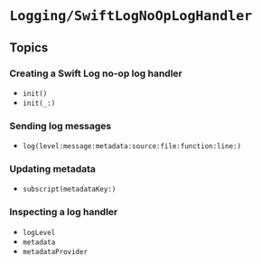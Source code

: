 # ``Logging/SwiftLogNoOpLogHandler``

## Topics

### Creating a Swift Log no-op log handler

- ``init()``
- ``init(_:)``

### Sending log messages

- ``log(level:message:metadata:source:file:function:line:)``

### Updating metadata

- ``subscript(metadataKey:)``

### Inspecting a log handler

- ``logLevel``
- ``metadata``
- ``metadataProvider``
